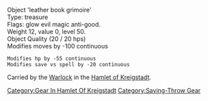 Object 'leather book grimoire'  
Type: treasure  
Flags: glow evil magic anti-good.  
Weight 12, value 0, level 50.  
Object Quality (20 / 20 hps)  
Modifies moves by -100 continuous

`Modifies hp by -55 continuous`  
`Modifies save vs spell by -20 continuous`

Carried by the [Warlock](Warlock "wikilink") in the [Hamlet of
Kreigstadt](:Category:_Hamlet_Of_Kreigstadt.md "wikilink").

[Category:Gear In Hamlet Of
Kreigstadt](Category:Gear_In_Hamlet_Of_Kreigstadt "wikilink")
[Category:Saving-Throw Gear](Category:Saving-Throw_Gear "wikilink")
